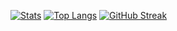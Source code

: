[![Stats](https://github-readme-stats.vercel.app/api?username=VMarz)](https://github.com/anuraghazra/github-readme-stats&show_icons=true&theme=dark)
[![Top Langs](https://github-readme-stats.vercel.app/api/top-langs/?username=M-937496&layout=compact)](https://github.com/anuraghazra/github-readme-stats)
 [![GitHub Streak](https://github-readme-streak-stats.herokuapp.com?user=M-937496&theme=solarized-light&hide_border=true&date_format=%5BY.%5Dn.j)](https://git.io/streak-stats) 
